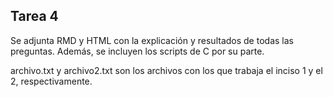 ## Tarea 4

Se adjunta RMD y HTML con la explicación y resultados de todas las preguntas. Además, se incluyen los scripts de C por su parte.  

archivo.txt y archivo2.txt son los archivos con los que trabaja el inciso 1 y el 2, respectivamente.
